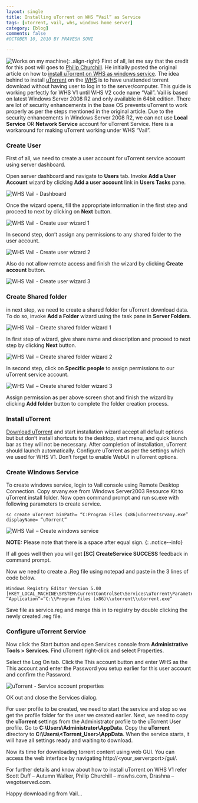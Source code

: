 ```yaml
---
layout: single
title: Installing uTorrent on WHS “Vail” as Service
tags: [utorrent, vail, whs, windows home server]
category: [blog]
comments: false
#OCTOBER 10, 2010 BY PRAVESH SONI

---
```


![Works on my machine](/siteassets/images/worksonmymachine.jpg "Works on my machine"){: .align-right}  First of all, let me say that the credit for this post will goes to [Philip Churchill](https://mswhs.com/). He initially posted the original article on how to [install uTorrent on WHS as windows service](http://www.mswhs.com/2007/07/how-to-install-utorrent-on-windows-home-server/). The idea behind to install [uTorrent](https://www.utorrent.com/) on the [WHS](http://www.microsoft.com/windows/products/winfamily/windowshomeserver/default.mspx) is to have unattended torrent download without having user to log in to the server/computer. This guide is working perfectly for WHS V1 until WHS V2 code name “Vail”. Vail is based on latest Windows Server 2008 R2 and only available in 64bit edition. There are lot of security enhancements in the base OS prevents uTorrent to work properly as per the steps mentioned in the original article. Due to the security enhancements in Windows Server 2008 R2, we can not use **Local Service** OR **Network Service** account for uTorrent Service. Here is a workaround for making uTorrent working under WHS “Vail”.


### Create User


First of all, we need to create a user account for uTorrent service account using server dashboard.

Open server dashboard and navigate to **Users** tab. Invoke **Add a User Account** wizard by clicking **Add a user account** link in **Users Tasks** pane.

![WHS Vail - Dashboard](/siteassets/images/DashboardView.png)



Once the wizard opens, fill the appropriate information in the first step and proceed to next by clicking on **Next** button.

![WHS Vail - Create user wizard 1](/siteassets/images/CreateUser1.png)



In second step, don’t assign any permissions to any shared folder to the user account.


![WHS Vail - Create user wizard 2](/siteassets/images/CreateUser2.png)



Also do not allow remote access and finish the wizard by clicking **Create account** button.



![WHS Vail - Create user wizard 3](/siteassets/images/CreateUser3.png)


### Create Shared folder

in next step, we need to create a shared folder for uTorrent download data. To do so, invoke **Add a Folder** wizard using the task pane in **Server Folders**.

![WHS Vail – Create shared folder wizard 1](/siteassets/images/CreateFolder1.png)


In first step of wizard, give share name and description and proceed to next step by clicking **Next** button.

![WHS Vail – Create shared folder wizard 2](/siteassets/images/CreateFolder2.png)


In second step, click on **Specific people** to assign permissions to our uTorrent service account.

![WHS Vail – Create shared folder wizard 3](/siteassets/images/CreateFolder3.png)


Assign permission as per above screen shot and finish the wizard by clicking **Add folder** button to complete the folder creation process.

### Install uTorrent

[Download uTorrent](https://www.utorrent.com/downloads/) and start installation wizard accept all default options but but don’t install shortcuts to the desktop, start menu, and quick launch bar as they will not be necessary. After completion of installation, uTorrent should launch automatically. Configure uTorrent as per the settings which we used for WHS V1. Don’t forget to enable WebUI in uTorrent options.

### Create Windows Service

To create windows service, login to Vail console using Remote Desktop Connection. Copy srvany.exe from Windows Server2003 Resource Kit to uTorrent install folder. Now open command prompt and run sc.exe with following parameters to create service.

```
sc create uTorrent binPath= “C:Program Files (x86)uTorrentsrvany.exe” displayName= “uTorrent”
```

![WHS Vail – Create windows service](/siteassets/images/CreateService.png)

**NOTE:** Please note that there is a space after equal sign.
{: .notice--info}

If all goes well then you will get **[SC] CreateService SUCCESS** feedback in command prompt.

Now we need to create a .Reg file using notepad and paste in the 3 lines of code below.

```
Windows Registry Editor Version 5.00
[HKEY_LOCAL_MACHINE\SYSTEM\CurrentControlSet\Services\uTorrent\Parameters]
“Application”=”C:\\Program Files (x86)\\utorrent\\utorrent.exe”
```

Save file as service.reg and merge this in to registry by double clicking the newly created .reg file.

### Configure uTorrent Service

Now click the Start button and open Services console from **Administrative Tools > Services**. Find uTorrent right-click and select Properties.

Select the Log On tab. Click the This account button and enter WHS as the This account and enter the Password you setup earlier for this user account and confirm the Password.

![uTorrent - Service account properties](/siteassets/images/ServiceAccountProperties.png)


OK out and close the Services dialog.

For user profile to be created, we need to start the service and stop so we get the profile folder for the user we created earlier. Next, we need to copy the **uTorrent** settings from the Administrator profile to the uTorrent User profile. Go to **C:\\Users\\Administrator\\AppData**. Copy the **uTorrent** directory to **C:\\Users\\\<Torrent_User\>\\AppData**. When the service starts, it will have all settings ready and waiting to download.


Now its time for downloading torrent content using web GUI. You can access the web interface by navigating http://\<your_server:port\>/gui/.

For further details and know about how to install uTorrent on WHS V1 refer Scott Duff – Autumn Walker, Philip Churchill – mswhs.com, Drashna – wegotserved.com.

Happy downloading from Vail…
